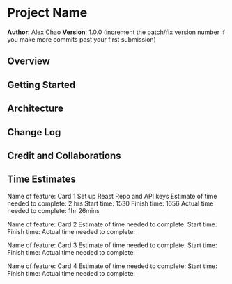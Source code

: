 # Project Name

**Author**: Alex Chao
**Version**: 1.0.0 (increment the patch/fix version number if you make more commits past your first submission)

## Overview
<!-- Provide a high level overview of what this application is and why you are building it, beyond the fact that it's an assignment for this class. (i.e. What's your problem domain?) -->

## Getting Started
<!-- What are the steps that a user must take in order to build this app on their own machine and get it running? -->

## Architecture
<!-- Provide a detailed description of the application design. What technologies (languages, libraries, etc) you're using, and any other relevant design information. -->

## Change Log
<!-- Use this area to document the iterative changes made to your application as each feature is successfully implemented. Use time stamps. Here's an example:

01-01-2001 4:59pm - Application now has a fully-functional express server, with a GET route for the location resource. -->

## Credit and Collaborations
<!-- Give credit (and a link) to other people or resources that helped you build this application. -->

## Time Estimates

Name of feature: Card 1 Set up Reast Repo and API keys
Estimate of time needed to complete: 2 hrs
Start time: 1530
Finish time: 1656
Actual time needed to complete: 1hr 26mins

Name of feature: Card 2
Estimate of time needed to complete:
Start time:
Finish time:
Actual time needed to complete:

Name of feature: Card 3
Estimate of time needed to complete:
Start time:
Finish time:
Actual time needed to complete:

Name of feature: Card 4
Estimate of time needed to complete:
Start time:
Finish time:
Actual time needed to complete:
